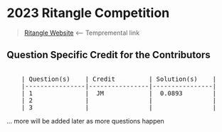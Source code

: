 # 2023 Ritangle Competition
> [Ritangle Website](https://mei.org.uk/ritangle/) ⟵ Tempremental link

## Question Specific Credit for the Contributors
<pre align="center">

| Question(s)    | Credit         | Solution(s)    |
|----------------|----------------|----------------|
| 1              |  JM            |  0.0893        |
| 2              |                |                |
| 3              |                |                |
</pre>
... more will be added later as more questions happen
